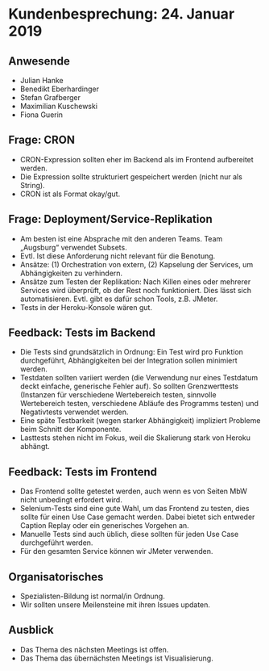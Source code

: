 # Kundenbesprechung: 24. Januar 2019

## Anwesende
* Julian Hanke
* Benedikt Eberhardinger
* Stefan Grafberger
* Maximilian Kuschewski
* Fiona Guerin

## Frage: CRON
* CRON-Expression sollten eher im Backend als im Frontend aufbereitet werden.
* Die Expression sollte strukturiert gespeichert werden (nicht nur als String).
* CRON ist als Format okay/gut.

## Frage: Deployment/Service-Replikation
* Am besten ist eine Absprache mit den anderen Teams. Team „Augsburg“ verwendet Subsets.
* Evtl. Ist diese Anforderung nicht relevant für die Benotung.
* Ansätze: (1) Orchestration von extern, (2) Kapselung der Services, um Abhängigkeiten zu verhindern.
* Ansätze zum Testen der Replikation: Nach Killen eines oder mehrerer Services wird überprüft, ob der Rest noch funktioniert. Dies lässt sich automatisieren. Evtl. gibt es dafür schon Tools, z.B. JMeter. 
*  Tests in der Heroku-Konsole wären gut. 

## Feedback: Tests im Backend
* Die Tests sind grundsätzlich in Ordnung: Ein Test wird pro Funktion durchgeführt, Abhängigkeiten bei der Integration sollen minimiert werden. 
* Testdaten sollten variiert werden (die Verwendung nur eines Testdatum deckt einfache, generische Fehler auf). So sollten Grenzwerttests (Instanzen für verschiedene Wertebereich testen, sinnvolle Wertebereich testen, verschiedene Abläufe des Programms testen) und Negativtests verwendet werden.
* Eine späte Testbarkeit (wegen starker Abhängigkeit) impliziert Probleme beim Schnitt der Komponente. 
* Lasttests stehen nicht im Fokus, weil die Skalierung stark von Heroku abhängt.

## Feedback: Tests im Frontend
* Das Frontend sollte getestet werden, auch wenn es von Seiten MbW nicht unbedingt erfordert wird. 
* Selenium-Tests sind eine gute Wahl, um das Frontend zu testen, dies sollte für einen Use Case gemacht werden. Dabei bietet sich entweder Caption Replay oder ein generisches Vorgehen an.
* Manuelle Tests sind auch üblich, diese sollten für jeden Use Case durchgeführt werden. 
* Für den gesamten Service können wir JMeter verwenden. 

## Organisatorisches
* Spezialisten-Bildung ist normal/in Ordnung. 
* Wir sollten unsere Meilensteine mit ihren Issues updaten.

## Ausblick
* Das Thema des nächsten Meetings ist offen.
* Das Thema das übernächsten Meetings ist Visualisierung.

